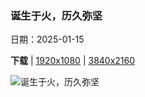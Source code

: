 ### 诞生于火，历久弥坚

日期：2025-01-15

**下载**  |  [1920x1080](https://cn.bing.com/th?id=OHR.PinnaclesPeaks_ZH-CN1603877182_1920x1080.jpg)  |  [3840x2160](https://cn.bing.com/th?id=OHR.PinnaclesPeaks_ZH-CN1603877182_UHD.jpg)

![诞生于火，历久弥坚](https://cn.bing.com/th?id=OHR.PinnaclesPeaks_ZH-CN1603877182_1920x1080.jpg "尖峰国家公园的高峰步道，圣贝尼托县，加利福尼亚州，美国 (© yhelfman/Getty Images)")

